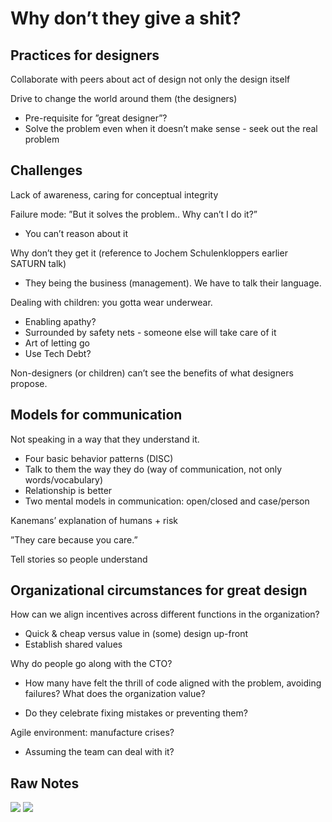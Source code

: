 # Why don’t they give a shit?

## Practices for designers
Collaborate with peers about act of design not only the design itself

Drive to change the world around them (the designers)

 - Pre-requisite for ”great designer”?
 - Solve the problem even when it doesn’t make sense - seek out the real problem

## Challenges

Lack of awareness, caring for conceptual integrity

Failure mode: ”But it solves the problem.. Why can’t I do it?”
* You can’t reason about it

Why don’t they get it (reference to Jochem Schulenkloppers earlier SATURN talk)
* They being the business (management). We have to talk their language.

Dealing with children: you gotta wear underwear.
* Enabling apathy?
* Surrounded by safety nets - someone else will take care of it
* Art of letting go
* Use Tech Debt?

Non-designers (or children) can’t see the benefits of what designers propose.

## Models for communication

Not speaking in a way that they understand it.

* Four basic behavior patterns (DISC)
* Talk to them the way they do (way of communication, not only words/vocabulary)
* Relationship is better
* Two mental models in communication: open/closed and case/person

Kanemans’ explanation of humans + risk

”They care because you care.”

Tell stories so people understand

## Organizational circumstances for great design

How can we align incentives across different functions in the organization?
 - Quick & cheap versus value in (some) design up-front
 - Establish shared values

Why do people go along with the CTO?
* How many have felt the thrill of code aligned with the problem, avoiding failures?
What does the organization value?
 - Do they celebrate fixing mistakes or preventing them?

Agile environment: manufacture crises?
* Assuming the team can deal with it?


## Raw Notes

![](https://github.com/michaelkeeling/saturn2018-growing-great-software-designers-workshop/blob/master/images/why-dont-they-care-1.jpg)
![](https://github.com/michaelkeeling/saturn2018-growing-great-software-designers-workshop/blob/master/images/why-dont-they-care-2.jpg)
